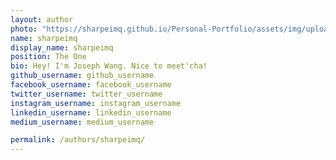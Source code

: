 ```yaml
---
layout: author
photo: "https://sharpeimq.github.io/Personal-Portfolio/assets/img/uploads/profile3.png"
name: sharpeimq
display_name: sharpeimq
position: The One
bio: Hey! I'm Joseph Wang. Nice to meet'cha!
github_username: github_username
facebook_username: facebook_username
twitter_username: twitter_username
instagram_username: instagram_username
linkedin_username: linkedin_username
medium_username: medium_username

permalink: /authors/sharpeimq/
---
```



